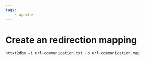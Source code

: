 ```yaml
---
tags:
    - apache
---
```


# Create an redirection mapping

    httxt2dbm -i url-communication.txt -o url-communication.map
